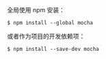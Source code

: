 全局使用 npm 安装：
```
$ npm install --global mocha
```
或者作为项目的开发依赖项：
```
$ npm install --save-dev mocha
```